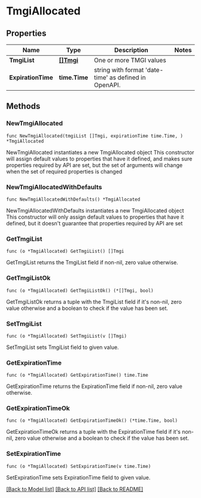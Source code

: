 # TmgiAllocated

## Properties

Name | Type | Description | Notes
------------ | ------------- | ------------- | -------------
**TmgiList** | [**[]Tmgi**](Tmgi.md) | One or more TMGI values | 
**ExpirationTime** | **time.Time** | string with format &#39;date-time&#39; as defined in OpenAPI. | 

## Methods

### NewTmgiAllocated

`func NewTmgiAllocated(tmgiList []Tmgi, expirationTime time.Time, ) *TmgiAllocated`

NewTmgiAllocated instantiates a new TmgiAllocated object
This constructor will assign default values to properties that have it defined,
and makes sure properties required by API are set, but the set of arguments
will change when the set of required properties is changed

### NewTmgiAllocatedWithDefaults

`func NewTmgiAllocatedWithDefaults() *TmgiAllocated`

NewTmgiAllocatedWithDefaults instantiates a new TmgiAllocated object
This constructor will only assign default values to properties that have it defined,
but it doesn't guarantee that properties required by API are set

### GetTmgiList

`func (o *TmgiAllocated) GetTmgiList() []Tmgi`

GetTmgiList returns the TmgiList field if non-nil, zero value otherwise.

### GetTmgiListOk

`func (o *TmgiAllocated) GetTmgiListOk() (*[]Tmgi, bool)`

GetTmgiListOk returns a tuple with the TmgiList field if it's non-nil, zero value otherwise
and a boolean to check if the value has been set.

### SetTmgiList

`func (o *TmgiAllocated) SetTmgiList(v []Tmgi)`

SetTmgiList sets TmgiList field to given value.


### GetExpirationTime

`func (o *TmgiAllocated) GetExpirationTime() time.Time`

GetExpirationTime returns the ExpirationTime field if non-nil, zero value otherwise.

### GetExpirationTimeOk

`func (o *TmgiAllocated) GetExpirationTimeOk() (*time.Time, bool)`

GetExpirationTimeOk returns a tuple with the ExpirationTime field if it's non-nil, zero value otherwise
and a boolean to check if the value has been set.

### SetExpirationTime

`func (o *TmgiAllocated) SetExpirationTime(v time.Time)`

SetExpirationTime sets ExpirationTime field to given value.



[[Back to Model list]](../README.md#documentation-for-models) [[Back to API list]](../README.md#documentation-for-api-endpoints) [[Back to README]](../README.md)


